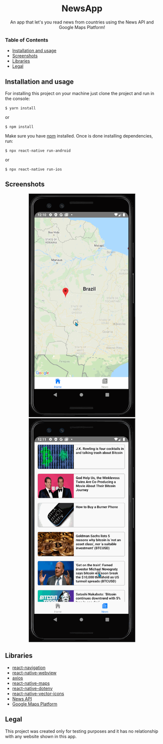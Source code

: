 <h1 align="center">
  NewsApp
</h1>

<p align="center">An app that let's you read news from countries using the News API and Google Maps Platform!</p>

### Table of Contents
  * [Installation and usage](#installation)
  * [Screenshots](#screenshot)
  * [Libraries](#libraries)
  * [Legal](#legal)

## <a name="installation"></a> Installation and usage

For installing this project on your machine just clone the project and run in the console: 
```console
$ yarn install
```
or
```console
$ npm install
```
Make sure you have [npm](https://nodejs.org/en/) installed. Once is done installing dependencies, run:
```console
$ npx react-native run-android
```
or
```console
$ npx react-native run-ios
```

## <a name="screenshot"></a> Screenshots

<p align="center">
   <img src="1.gif" width="350"/>
   <img src="2.gif" width="350"/>
</p>

## <a name="libraries"></a> Libraries
  * [react-navigation](https://github.com/react-navigation/react-navigation)
  * [react-native-webview](https://github.com/react-native-community/react-native-webview)
  * [axios](https://github.com/qiangmao/axios)
  * [react-native-maps](https://github.com/react-native-community/react-native-maps)
  * [react-native-dotenv](https://github.com/zetachang/react-native-dotenv)
  * [react-native-vector-icons](https://github.com/oblador/react-native-vector-icons)
  * [News API](https://newsapi.org/docs/get-started)
  * [Google Maps Platform](https://developers.google.com/maps/documentation)

## <a name="legal"> </a> Legal

This project was created only for testing purposes and it has no relationship with any website shown in this app.
